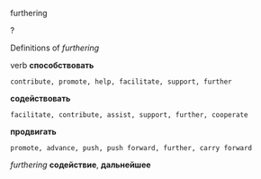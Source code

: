 furthering

?


Definitions of _furthering_

verb
**способствовать**

    contribute, promote, help, facilitate, support, further
**содействовать**

    facilitate, contribute, assist, support, further, cooperate
**продвигать**

    promote, advance, push, push forward, further, carry forward

_furthering_
**содействие**, **дальнейшее**